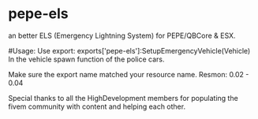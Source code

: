 # pepe-els
an better ELS (Emergency Lightning System) for PEPE/QBCore &amp; ESX.


#Usage:
Use export: exports['pepe-els']:SetupEmergencyVehicle(Vehicle)
In the vehicle spawn function of the police cars.


Make sure the export name matched your resource name.
Resmon: 0.02 - 0.04

Special thanks to all the HighDevelopment members for populating the fivem community with content and helping each other.
